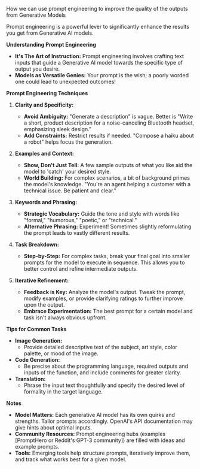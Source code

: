 How we can use prompt engineering to improve the quality of the outputs from Generative Models

Prompt engineering is a powerful lever to significantly enhance the results you get from Generative AI models.

**Understanding Prompt Engineering**

* **It's The Art of Instruction:** Prompt engineering involves crafting text inputs that guide a Generative AI model towards the specific type of output you desire.
* **Models as Versatile Genies:** Your prompt is the wish; a poorly worded one could lead to unexpected outcomes!

**Prompt Engineering Techniques**

1. **Clarity and Specificity:**
   *  **Avoid Ambiguity:**  "Generate a description" is vague. Better is "Write a short, product description for a noise-canceling Bluetooth headset, emphasizing sleek design."
   * **Add Constraints:**  Restrict results if needed. "Compose a haiku about a robot" helps focus the generation.

2. **Examples and Context:**
    * **Show, Don't Just Tell:** A  few sample outputs of what you like aid the model to 'catch' your desired style. 
    * **World Building:** For complex scenarios, a bit of background primes the model's knowledge. "You're an agent helping a customer with a technical issue. Be patient and clear."

3. **Keywords and Phrasing:**
    * **Strategic Vocabulary:** Guide the tone and style with words like "formal," "humorous," "poetic," or "technical."
    * **Alternative Phrasing:** Experiment! Sometimes slightly reformulating the prompt leads to vastly different results.

4. **Task Breakdown:**
   * **Step-by-Step:** For complex tasks, break your final goal into smaller prompts for the model to execute in sequence. This allows you to better control and refine intermediate outputs. 

5. **Iterative Refinement:**
    * **Feedback is Key:** Analyze the model's output. Tweak the prompt, modify examples, or provide clarifying ratings to further improve upon the output.
    * **Embrace Experimentation:** The best prompt for a certain model and task isn't always obvious upfront.

**Tips for Common Tasks**

* **Image Generation:**
   * Provide detailed descriptive text of the subject, art style, color palette, or mood of the image.
* **Code Generation:** 
   * Be precise about the programming language, required outputs and inputs of the function, and include comments for greater clarity. 
* **Translation:**
   * Phrase the input text thoughtfully and specify the desired level of formality in the target language. 

**Notes**

* **Model Matters:** Each generative AI model has its own quirks and strengths. Tailor prompts accordingly. OpenAI's API documentation may give hints about optimal inputs. 
* **Community Resources:** Prompt engineering hubs (examples [PromptHero or Reddit's GPT-3 community]) are filled with ideas and example prompts.
* **Tools:** Emerging tools help structure prompts, iteratively improve them, and track what works best for a given model.  
